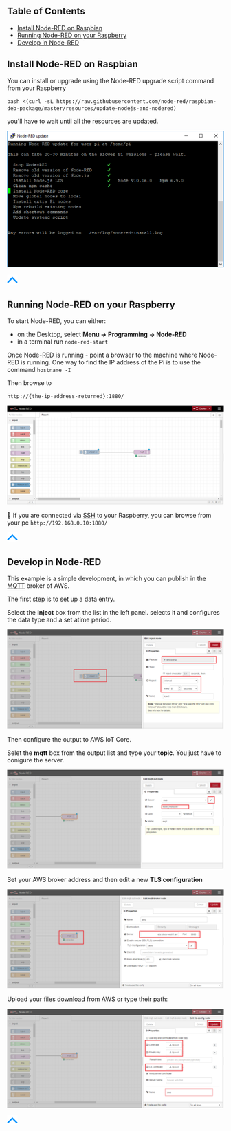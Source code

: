 ## Table of Contents
- [Install Node-RED on Raspbian](#install-node-red-on-raspbian)
- [Running Node-RED on your Raspberry](#running-node-red-on-your-raspberry)
- [Develop in Node-RED](#develop-in-node-red)

## Install Node-RED on Raspbian

You can install or upgrade using the Node-RED upgrade script command from your Raspberry 
```
bash <(curl -sL https://raw.githubusercontent.com/node-red/raspbian-deb-package/master/resources/update-nodejs-and-nodered)
```

you'll have to wait until all the resources are updated.

![pic](pictures/nodered/nodered_start_install.png)

[![pic](pictures/utils/arrow_up.png)](#table-of-contents)

## Running Node-RED on your Raspberry

To start Node-RED, you can either:

- on the Desktop, select **Menu -> Programming -> Node-RED**
- in a terminal run `node-red-start`

Once Node-RED is running - point a browser to the machine where Node-RED is running. 
One way to find the IP address of the Pi is to use the command `hostname -I`

Then browse to 
```
http://{the-ip-address-returned}:1880/
```

![pic](pictures/nodered/nodered_web.png)

&#x1F4CD; If you are connected via [SSH](RaspberryPi_StarterKit.md#use-a-remote-access-enable-ssh-server-on-raspbian) to your Raspberry, you can browse from your pc `http://192.168.0.10:1880/` 

[![pic](pictures/utils/arrow_up.png)](#table-of-contents)

## Develop in Node-RED

This example is a simple development, in which you can publish in the [MQTT](references_mqtt.md) broker of AWS.

The first step is to set up a data entry.

Select the **inject** box from the list in the left panel.
selects it and configures the data type and a set atime period.

![pic](pictures/nodered/nodered_web_imput.png)

Then configure the output to AWS IoT Core.

Selet the **mqtt** box from the output list and type your **topic**. You just have to conigure the server.

![pic](pictures/nodered/nodered_web_output.png)

Set your AWS broker address and then edit a new **TLS configuration**

![pic](pictures/nodered/nodered_web_output_broker.png)

Upload your files [download](AWS_create_new_thing.md) from AWS or type their path:

![pic](pictures/nodered/nodered_web_output_broker_tls.png)

[![pic](pictures/utils/arrow_up.png)](#table-of-contents)

